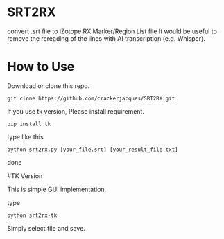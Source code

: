 # SRT2RX
convert .srt file to iZotope RX Marker/Region List file
It would be useful to remove the rereading of the lines with AI transcription (e.g. Whisper).

# How to Use


Download or clone this repo.

```
git clone https://github.com/crackerjacques/SRT2RX.git
```

If you use tk version, Please install requirement.

```
pip install tk
```

type like this

```
python srt2rx.py [your_file.srt] [your_result_file.txt]
```

done

#TK Version

This is simple GUI implementation.

type
```
python srt2rx-tk
```

Simply select file and save.
